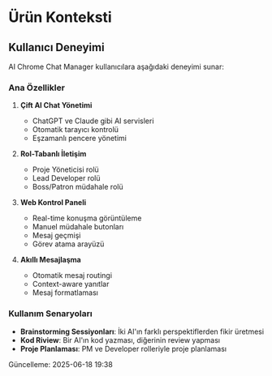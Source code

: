 # Ürün Konteksti

## Kullanıcı Deneyimi
AI Chrome Chat Manager kullanıcılara aşağıdaki deneyimi sunar:

### Ana Özellikler
1. **Çift AI Chat Yönetimi**
   - ChatGPT ve Claude gibi AI servisleri
   - Otomatik tarayıcı kontrolü
   - Eşzamanlı pencere yönetimi

2. **Rol-Tabanlı İletişim**
   - Proje Yöneticisi rolü
   - Lead Developer rolü
   - Boss/Patron müdahale rolü

3. **Web Kontrol Paneli**
   - Real-time konuşma görüntüleme
   - Manuel müdahale butonları
   - Mesaj geçmişi
   - Görev atama arayüzü

4. **Akıllı Mesajlaşma**
   - Otomatik mesaj routingi
   - Context-aware yanıtlar
   - Mesaj formatlaması

### Kullanım Senaryoları
- **Brainstorming Sessiyonları**: İki AI'ın farklı perspektiflerden fikir üretmesi
- **Kod Riview**: Bir AI'ın kod yazması, diğerinin review yapması
- **Proje Planlaması**: PM ve Developer rolleriyle proje planlaması

Güncelleme: 2025-06-18 19:38
